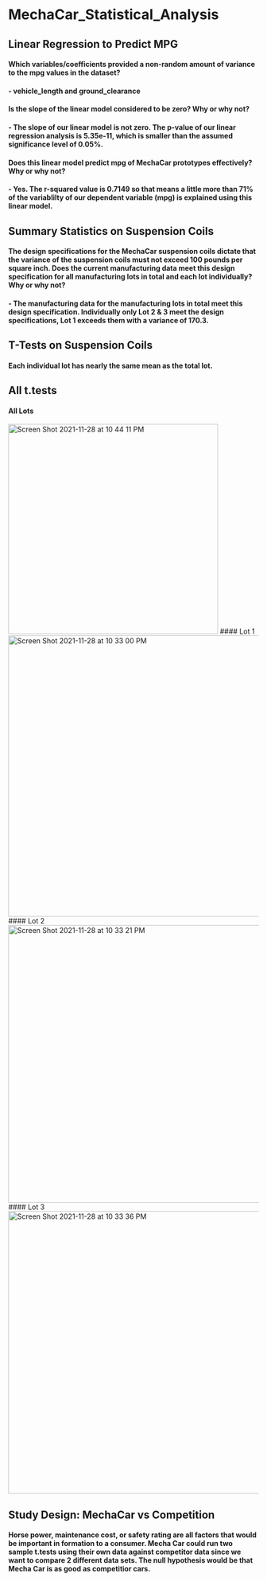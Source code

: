 # MechaCar_Statistical_Analysis

## Linear Regression to Predict MPG

#### Which variables/coefficients provided a non-random amount of variance to the mpg values in the dataset?
#### - vehicle_length and ground_clearance

#### Is the slope of the linear model considered to be zero? Why or why not?
#### - The slope of our linear model is not zero. The p-value of our linear regression analysis is 5.35e-11, which is smaller than the assumed significance level of 0.05%. 

#### Does this linear model predict mpg of MechaCar prototypes effectively? Why or why not?
#### - Yes. The r-squared value is 0.7149 so that means a little more than 71% of the variablilty of our dependent variable (mpg) is explained using this linear model.

## Summary Statistics on Suspension Coils
#### The design specifications for the MechaCar suspension coils dictate that the variance of the suspension coils must not exceed 100 pounds per square inch. Does the current manufacturing data meet this design specification for all manufacturing lots in total and each lot individually? Why or why not?
#### - The manufacturing data for the manufacturing lots in total meet this design specification. Individually only Lot 2 & 3 meet the design specifications, Lot 1 exceeds them with a variance of 170.3.

## T-Tests on Suspension Coils
#### Each individual lot has nearly the same mean as the total lot.

## All t.tests
#### All Lots
<img width="422" alt="Screen Shot 2021-11-28 at 10 44 11 PM" src="https://user-images.githubusercontent.com/88937178/143805456-17f2e2c4-b362-48e2-b4a6-5aee51b1e259.png">
#### Lot 1
<img width="565" alt="Screen Shot 2021-11-28 at 10 33 00 PM" src="https://user-images.githubusercontent.com/88937178/143805500-3b54c872-4126-4fe7-8dbd-19763f9b72ba.png">
#### Lot 2
<img width="558" alt="Screen Shot 2021-11-28 at 10 33 21 PM" src="https://user-images.githubusercontent.com/88937178/143805530-1efd16c4-52e8-42e1-9006-59682ac36169.png">
#### Lot 3
<img width="568" alt="Screen Shot 2021-11-28 at 10 33 36 PM" src="https://user-images.githubusercontent.com/88937178/143805538-655d4908-6526-47ec-88d4-0e361ffac4bd.png">

## Study Design: MechaCar vs Competition
#### Horse power, maintenance cost, or safety rating are all factors that would be important in formation to a consumer. Mecha Car could run two sample t.tests using their own data against competitor data since we want to compare 2 different data sets. The null hypothesis would be that Mecha Car is as good as competitior cars.
